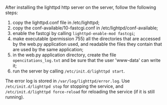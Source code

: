 After installing the lighttpd http server on the server, follow the following steps:

1. copy the lighttpd.conf file in /etc/lighttpd;
1. copy the conf-available/10-fastcgi.conf in /etc/lightpd/conf-available;
1. enable the fastcgi by calling `lighttpd-enable-mod fastcgi`;
1. make executable (permission 755) all the directories that are accessed by the web.py application used, and readable the files they contain that are used by the same application;
1. in the web.py application directory, create the file `opencitations_log.txt` and be sure that the user 'www-data' can write it;
1. run the server by calling `/etc/init.d/lighttpd start`.

The error log is stored in `/var/log/lighttpd/error.log`. Use `/etc/init.d/lighttpd stop` for stopping the service, and `/etc/init.d/lighttpd force-reload` for reloading the service (if it is still running).